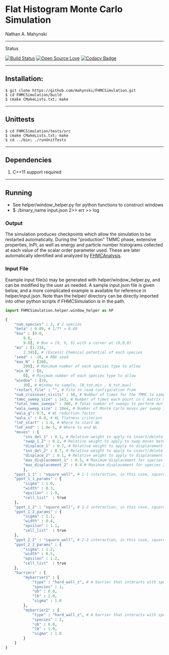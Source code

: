 # Flat Histogram Monte Carlo Simulation

Nathan A. Mahynski

---

Status

[![Build Status](https://travis-ci.org/mahynski/FHMCSimulation.svg?branch=master)](https://travis-ci.org/mahynski/FHMCSimulation) [![Open Source Love](https://badges.frapsoft.com/os/v2/open-source.svg?v=103)](https://github.com/ellerbrock/open-source-badge/) [![Codacy Badge](https://api.codacy.com/project/badge/Grade/f5b0edf4e77e4902b871d7f1faeabc6f)](https://www.codacy.com/app/nathan-mahynski/FHMCSimulation?utm_source=github.com&amp;utm_medium=referral&amp;utm_content=mahynski/FHMCSimulation&amp;utm_campaign=Badge_Grade)

---

## Installation:

```
$ git clone https://github.com/mahynski/FHMCSimulation.git
$ cd FHMCSimulation/build
$ cmake CMakeLists.txt; make
```

---

## Unittests

```
$ cd FHMCSimulation/tests/src
$ cmake CMakeLists.txt; make
$ cd ../bin; ./runUnitTests
```

---

## Dependencies

1. C++11 support required

---

## Running

* See helper/window_helper.py for python functions to construct windows
* $ ./binary_name input.json 2>> err >> log

### Output

The simulation produces checkpoints which allow the simulation to be restarted automatically.  During the "production" TMMC phase, extensive properties, lnPI, as well as energy and particle number histograms collected at each value of the scalar order parameter used.  These are later automatically identified and analyzed by [FHMCAnalysis](https://mahynski.github.io/FHMCAnalysis/).

### Input File

Example input file(s) may be generated with helper/window_helper.py, and can be modified by the user as needed.  A sample input.json file is given below, and a more complicated example is available for reference in helper/input.json. Note than the helper/ directory can be directly imported into other python scripts if FHMCSimulation is in the path.

```python
import FHMCSimulation.helper.window_helper as hP
```

```python
{
    "num_species" : 2, # 2 species
    "beta" : 0.89, # 1/T* = 0.89
    "box" : [9.0,
        9.0,
        9.0], # Box = [9, 9, 9] with a corner at (0,0,0)
    "mu" : [1.234,
        2.345], # (Excess) Chemical potential of each species
    "seed" : -10, # RNG seed
    "max_N" : [200,
        200], # Maximum number of each species type to allow
    "min_N" : [0,
        0], # Minimum number of each species type to allow
    "window" : [10,
        30], # Window to sample, [N_tot,min , N_tot,max]
    "restart_file" : "", # File to read configuration from
    "num_crossover_visits" : 50, # Number of times for the TMMC to sample each point in C matrix before taking over from WL
    "tmmc_sweep_size" : 1e3, # Number of times each point in C matrix must be visited per sweep
    "total_tmmc_sweeps" : 300, # Total number of sweeps to perform during TMMC stage
    "wala_sweep_size" : 10e4, # Number of Monte Carlo moves per sweep in WL stage (after each sweep) flatness is checked for
    "wala_g": 0.5, # WL reduction factor
    "wala_s" : 0.8, # WL flatness criterion
    "lnF_start" : 1.0, # Where to start WL
    "lnF_end" : 1.0e-5, # Where to end WL
    "moves" : {
        "ins_del_1" : 0.1, # Relative weight to apply to insert/delete moves of species 1
        "swap_1_2" : 0.2, # Relative weight to apply to swap moves between species 1 and 2
	    "displace_1" : 0.7, # Relative weight to apply to displacement moves of species 1
	    "ins_del_2" : 0.7, # Relative weight to apply to insert/delete moves of species 2
        "displace_2" : 0.1, # Relative weight to apply to displacement moves of species 2
        "max_displacement_1" : 0.5, # Maximum displacement for species 1
        "max_displacement_2" : 0.4 # Maximum displacement for species 2
        },
    "ppot_1_1" : "square_well", # 1-1 interaction, in this case, square well
    "ppot_1_1_params" : {
        "sigma" : 1.0,
        "width" : 0.3,
        "epsilon" : 1.0,
        "cell_list"  : true
    },
    "ppot_1_2" : "square_well", # 1-2 interaction, in this case, square well
    "ppot_1_2_params" : {
        "sigma" : 1.1,
        "width" : 0.4,
        "epsilon" : 1.1,
        "cell_list"  : true
    },
    "ppot_2_2" : "square_well", # 2-2 interaction, in this case, square well
    "ppot_2_2_params" : {
        "sigma" : 1.2,
        "width" : 0.5,
        "epsilon" : 1.2,
        "cell_list"  : true
    },
    "barriers" : {
        "mybarrier1" : {
            "type" : "hard_wall_z", # A barrier that interacts with species 1 as a hard wall in the z-direction
            "species" : 1,
            "ub" : 6.0,
            "lb" : 1.0,
            "sigma" : 1.0
        },
        "mybarrier2" : {
            "type" : "hard_wall_z", # A barrier that interacts with species 2 as a hard wall in the z-direction
            "species" : 2,
            "ub" : 6.0,
            "lb" : 1.0,
            "sigma" : 1.0
	    }
    }
}
```
